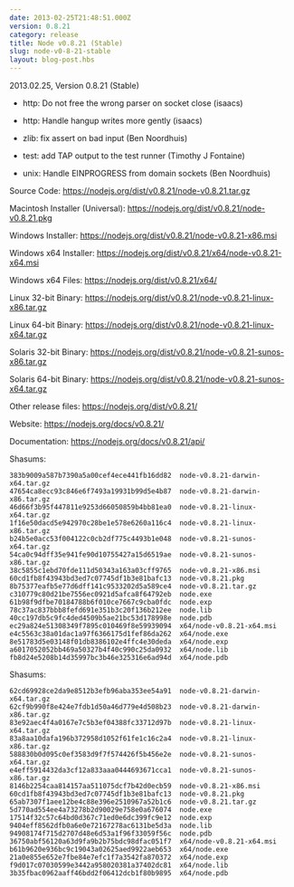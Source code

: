 ```yaml
---
date: 2013-02-25T21:48:51.000Z
version: 0.8.21
category: release
title: Node v0.8.21 (Stable)
slug: node-v0-8-21-stable
layout: blog-post.hbs
---
```


2013.02.25, Version 0.8.21 (Stable)

* http: Do not free the wrong parser on socket close (isaacs)

* http: Handle hangup writes more gently (isaacs)

* zlib: fix assert on bad input (Ben Noordhuis)

* test: add TAP output to the test runner (Timothy J Fontaine)

* unix: Handle EINPROGRESS from domain sockets (Ben Noordhuis)

Source Code: https://nodejs.org/dist/v0.8.21/node-v0.8.21.tar.gz

Macintosh Installer (Universal): https://nodejs.org/dist/v0.8.21/node-v0.8.21.pkg

Windows Installer: https://nodejs.org/dist/v0.8.21/node-v0.8.21-x86.msi

Windows x64 Installer: https://nodejs.org/dist/v0.8.21/x64/node-v0.8.21-x64.msi

Windows x64 Files: https://nodejs.org/dist/v0.8.21/x64/

Linux 32-bit Binary: https://nodejs.org/dist/v0.8.21/node-v0.8.21-linux-x86.tar.gz

Linux 64-bit Binary: https://nodejs.org/dist/v0.8.21/node-v0.8.21-linux-x64.tar.gz

Solaris 32-bit Binary: https://nodejs.org/dist/v0.8.21/node-v0.8.21-sunos-x86.tar.gz

Solaris 64-bit Binary: https://nodejs.org/dist/v0.8.21/node-v0.8.21-sunos-x64.tar.gz

Other release files: https://nodejs.org/dist/v0.8.21/

Website: https://nodejs.org/docs/v0.8.21/

Documentation: https://nodejs.org/docs/v0.8.21/api/

Shasums:
```
383b9009a587b7390a5a00cef4ece441fb16dd82  node-v0.8.21-darwin-x64.tar.gz
47654ca8ecc93c846e6f7493a19931b99d5e4b87  node-v0.8.21-darwin-x86.tar.gz
46d66f3b95f447811e9253d66050859b4bb81ea0  node-v0.8.21-linux-x64.tar.gz
1f16e50dacd5e942970c28be1e578e6260a116c4  node-v0.8.21-linux-x86.tar.gz
b24b5e0acc53f004122c0cb2df775c4493b1e048  node-v0.8.21-sunos-x64.tar.gz
54ca0c94dff35e941fe90d10755427a15d6519ae  node-v0.8.21-sunos-x86.tar.gz
38c5855c1ebd70fde111d50343a163a03cff9765  node-v0.8.21-x86.msi
60cd1fb8f43943bd3ed7c07745df1b3e81bafc13  node-v0.8.21.pkg
8b75377eafb5e77d6dff141c9533202d5a589ce4  node-v0.8.21.tar.gz
c310779c80d21be7556ec0921d5afca8f64792eb  node.exe
61b98f9dfbe70184788b6f010ce7667c9cba0fdc  node.exp
78c37ac837bbb8fefd691e351b3c20f136b212ee  node.lib
40cc197db5c9fc4ded4509b5ae21bc53d178998e  node.pdb
ec29a824e51308349f7895c010469f8e59939094  x64/node-v0.8.21-x64.msi
e4c5563c38a01dac1a97f6366175d1fef86da262  x64/node.exe
8e51783d5e03148f01db8386102e4ffc4e30deda  x64/node.exp
a6017052052bb469a50327b4f40c990c25da0932  x64/node.lib
fb8d24e5208b14d35997bc3b46e325316e6ad94d  x64/node.pdb
```

Shasums:
```
62cd69928ce2da9e8512b3efb96aba353ee54a91  node-v0.8.21-darwin-x64.tar.gz
62cf9b990f8e424e7fdb1d50a46d779e4d508b23  node-v0.8.21-darwin-x86.tar.gz
83e92aec4f4a0167e7c5b3ef04388fc33712d97b  node-v0.8.21-linux-x64.tar.gz
83a8aa10dafa196b372958d1052f61fe1c16c2a4  node-v0.8.21-linux-x86.tar.gz
588830b0d095c0ef3583d9f7f574426f5b456e2e  node-v0.8.21-sunos-x64.tar.gz
e4eff5914432da3cf12a833aaa0444693671cca1  node-v0.8.21-sunos-x86.tar.gz
8146b2254caa814157aa511075dcf7b42d0ecb59  node-v0.8.21-x86.msi
60cd1fb8f43943bd3ed7c07745df1b3e81bafc13  node-v0.8.21.pkg
65ab7307f1aee12be4c88e396e2510967a52b1c6  node-v0.8.21.tar.gz
5d770ad554ee4a73278b2d90029e758e0a676074  node.exe
17514f32c57c64bd0d367c71ed0e6dc399fc9e12  node.exp
9404eff8562dfb0a6e0e72167278ac6131be5d3a  node.lib
94908174f715d2707d48e6d53a1f96f33059f56c  node.pdb
36750abf56120a63d9fa9b2b75bdc98dfac051f7  x64/node-v0.8.21-x64.msi
b61b9620e936bc9c19043a02625aed9922aeb653  x64/node.exe
21a0e855e652e7fbe84e7efc1f7a3542fa870372  x64/node.exp
f9d017c07030599e3442a958020381a37402dc81  x64/node.lib
3b35fbac0962aaff46bdd2f06412dcb1f80b9895  x64/node.pdb
```
